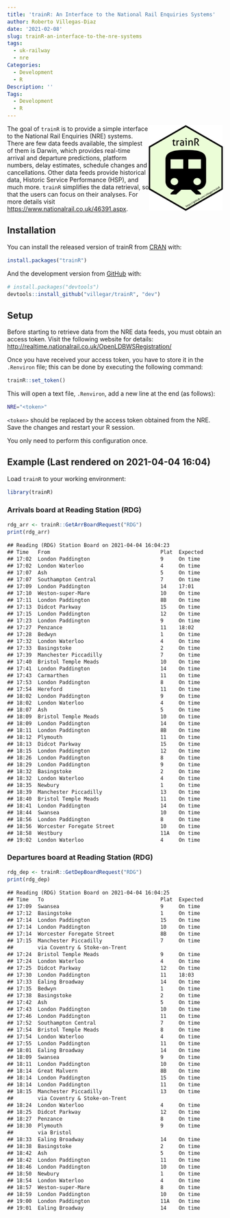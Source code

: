 ```yaml
---
title: 'trainR: An Interface to the National Rail Enquiries Systems'
author: Roberto Villegas-Diaz
date: '2021-02-08'
slug: trainR-an-interface-to-the-nre-systems
tags:
  - uk-railway
  - nre
Categories:
  - Development
  - R
Description: ''
Tags:
  - Development
  - R
---
```


<img src="https://raw.githubusercontent.com/villegar/trainR/main/inst/images/logo.png" alt="logo" align="right" height=200px/>

The goal of `trainR` is to provide a simple interface to the 
National Rail Enquiries (NRE) systems. There are few data feeds 
available, the simplest of them is Darwin, which provides real-time 
arrival and departure predictions, platform numbers, delay estimates, 
schedule changes and cancellations. Other data feeds provide historical 
data, Historic Service Performance (HSP), and much more. `trainR` 
simplifies the data retrieval, so that the users can focus on their 
analyses. For more details visit 
https://www.nationalrail.co.uk/46391.aspx.

## Installation

You can install the released version of trainR from [CRAN](https://CRAN.R-project.org) with:

``` r
install.packages("trainR")
```

And the development version from [GitHub](https://github.com/) with:

``` r
# install.packages("devtools")
devtools::install_github("villegar/trainR", "dev")
```

## Setup
Before starting to retrieve data from the NRE data feeds, you must obtain an access token. 
Visit the following website for details: http://realtime.nationalrail.co.uk/OpenLDBWSRegistration/

Once you have received your access token, you have to store it in the `.Renviron` file; this can be 
done by executing the following command:


```r
trainR::set_token()
```

This will open a text file, `.Renviron`, add a new line at the end (as follows):

```bash
NRE="<token>"
```

`<token>` should be replaced by the access token obtained from the NRE. Save the changes and restart 
your R session.

You only need to perform this configuration once.

## Example (Last rendered on 2021-04-04 16:04)

Load `trainR` to your working environment:

```r
library(trainR)
```

### Arrivals board at Reading Station (RDG)


```r
rdg_arr <- trainR::GetArrBoardRequest("RDG")
print(rdg_arr)
```

```
## Reading (RDG) Station Board on 2021-04-04 16:04:23
## Time   From                                    Plat  Expected
## 17:02  London Paddington                       9     On time
## 17:02  London Waterloo                         4     On time
## 17:07  Ash                                     5     On time
## 17:07  Southampton Central                     7     On time
## 17:09  London Paddington                       14    17:01
## 17:10  Weston-super-Mare                       10    On time
## 17:11  London Paddington                       8B    On time
## 17:13  Didcot Parkway                          15    On time
## 17:15  London Paddington                       12    On time
## 17:23  London Paddington                       9     On time
## 17:27  Penzance                                11    18:02
## 17:28  Bedwyn                                  1     On time
## 17:32  London Waterloo                         4     On time
## 17:33  Basingstoke                             2     On time
## 17:39  Manchester Piccadilly                   7     On time
## 17:40  Bristol Temple Meads                    10    On time
## 17:41  London Paddington                       14    On time
## 17:43  Carmarthen                              11    On time
## 17:53  London Paddington                       8     On time
## 17:54  Hereford                                11    On time
## 18:02  London Paddington                       9     On time
## 18:02  London Waterloo                         4     On time
## 18:07  Ash                                     5     On time
## 18:09  Bristol Temple Meads                    10    On time
## 18:09  London Paddington                       14    On time
## 18:11  London Paddington                       8B    On time
## 18:12  Plymouth                                11    On time
## 18:13  Didcot Parkway                          15    On time
## 18:15  London Paddington                       12    On time
## 18:26  London Paddington                       8     On time
## 18:29  London Paddington                       9     On time
## 18:32  Basingstoke                             2     On time
## 18:32  London Waterloo                         4     On time
## 18:35  Newbury                                 1     On time
## 18:39  Manchester Piccadilly                   13    On time
## 18:40  Bristol Temple Meads                    11    On time
## 18:41  London Paddington                       14    On time
## 18:44  Swansea                                 10    On time
## 18:56  London Paddington                       8     On time
## 18:56  Worcester Foregate Street               10    On time
## 18:58  Westbury                                11A   On time
## 19:02  London Waterloo                         4     On time
```

### Departures board at Reading Station (RDG)


```r
rdg_dep <- trainR::GetDepBoardRequest("RDG")
print(rdg_dep)
```

```
## Reading (RDG) Station Board on 2021-04-04 16:04:25
## Time   To                                      Plat  Expected
## 17:09  Swansea                                 9     On time
## 17:12  Basingstoke                             1     On time
## 17:14  London Paddington                       15    On time
## 17:14  London Paddington                       10    On time
## 17:14  Worcester Foregate Street               8B    On time
## 17:15  Manchester Piccadilly                   7     On time
##        via Coventry & Stoke-on-Trent           
## 17:24  Bristol Temple Meads                    9     On time
## 17:24  London Waterloo                         4     On time
## 17:25  Didcot Parkway                          12    On time
## 17:30  London Paddington                       11    18:03
## 17:33  Ealing Broadway                         14    On time
## 17:35  Bedwyn                                  1     On time
## 17:38  Basingstoke                             2     On time
## 17:42  Ash                                     5     On time
## 17:43  London Paddington                       10    On time
## 17:46  London Paddington                       11    On time
## 17:52  Southampton Central                     7     On time
## 17:54  Bristol Temple Meads                    8     On time
## 17:54  London Waterloo                         4     On time
## 17:55  London Paddington                       11    On time
## 18:01  Ealing Broadway                         14    On time
## 18:09  Swansea                                 9     On time
## 18:11  London Paddington                       10    On time
## 18:14  Great Malvern                           8B    On time
## 18:14  London Paddington                       15    On time
## 18:14  London Paddington                       11    On time
## 18:15  Manchester Piccadilly                   13    On time
##        via Coventry & Stoke-on-Trent           
## 18:24  London Waterloo                         4     On time
## 18:25  Didcot Parkway                          12    On time
## 18:27  Penzance                                8     On time
## 18:30  Plymouth                                9     On time
##        via Bristol                             
## 18:33  Ealing Broadway                         14    On time
## 18:38  Basingstoke                             2     On time
## 18:42  Ash                                     5     On time
## 18:42  London Paddington                       11    On time
## 18:46  London Paddington                       10    On time
## 18:50  Newbury                                 1     On time
## 18:54  London Waterloo                         4     On time
## 18:57  Weston-super-Mare                       8     On time
## 18:59  London Paddington                       10    On time
## 19:00  London Paddington                       11A   On time
## 19:01  Ealing Broadway                         14    On time
```

